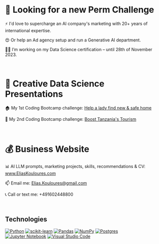 <br>

# 🎯 Looking for a new Perm Challenge

⚡️ I'd love to supercharge an AI company's marketing with 20+ years of international expertise.

😍 Or help an Ad agency setup and run a Generative AI department.

💪🏻 I’m working on my Data Science certification – until 28th of November 2023.

<br>

# 🔬 Creative Data Science Presentations

🏠 My 1st Coding Bootcamp challenge: [Help a lady find new & safe home](www.linkedin.com/posts/eliaskouloures_python-sql-matlib-activity-7112382812913025025-TaXI)


🦁 My 2nd Coding Bootcamp challenge: [Boost Tanzania's Tourism](www.linkedin.com/posts/eliaskouloures_tanzania-tourism-datascience-activity-7120355344614047745-J1DT)

<br>

# 💰 Business Website

📊 AI LLM prompts, marketing projects, skills, recommendations & CV: www.EliasKouloures.com

📫 Email me: Elias.Kouloures@gmail.com

📞 Call or text me: +491602448800

<br>

## Technologies
[![Python](https://img.shields.io/static/v1?label=&message=Python&color=3776AB&logo=Python&logoColor=FFFFFF)](https://www.python.org/)
[![scikit-learn](https://img.shields.io/badge/scikit--learn-%23F7931E.svg?style=flat&logo=scikit-learn&logoColor=white)](https://scikit-learn.org/)
[![Pandas](https://img.shields.io/badge/pandas-%23150458.svg?style=flat&logo=pandas&logoColor=white)](https://pandas.pydata.org/)
[![NumPy](https://img.shields.io/badge/numpy-%23013243.svg?style=flat&logo=numpy&logoColor=white)](https://numpy.org/)
[![Postgres](https://img.shields.io/badge/postgres-%23316192.svg?style=flat&logo=postgresql&logoColor=white)](https://www.postgresql.org/)
[![Jupyter Notebook](https://img.shields.io/badge/jupyter-%23FA0F00.svg?style=flat&logo=jupyter&logoColor=white)](https://jupyter.org/)
[![Visual Studio Code](https://img.shields.io/badge/Visual%20Studio%20Code-0078d7.svg?style=flat&logo=visual-studio-code&logoColor=white)](https://code.visualstudio.com/)
